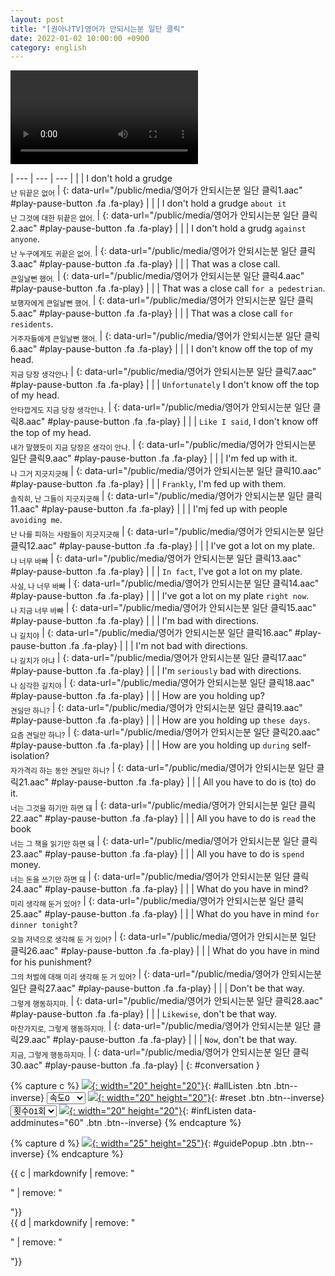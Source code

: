 ```yaml
---
layout: post
title: "[권아나TV]영어가 안되시는분 일단 클릭"
date: 2022-01-02 10:00:00 +0900
category: english
---
```


<div class="video-container">
    <video id="player" class="video-js vjs-default-skin vjs-big-play-centered" data-json="/public/json/권아나TV-영어가 안되시는분 일단 클릭.json"></video>
</div>

| --- | --- | --- |
| | I don't hold a grudge<br /><sub>난 뒤끝은 없어</sub> | [](#){: data-url="/public/media/영어가 안되시는분 일단 클릭1.aac" #play-pause-button .fa .fa-play} |
| | I don't hold a grudge ``about it``<br /><sub>난 그것에 대한 뒤끝은 없어.</sub> | [](#){: data-url="/public/media/영어가 안되시는분 일단 클릭2.aac" #play-pause-button .fa .fa-play} |
| | I don't hold a grudg ``against anyone``.<br /><sub>난 누구에게도 귀끝은 없어.</sub> | [](#){: data-url="/public/media/영어가 안되시는분 일단 클릭3.aac" #play-pause-button .fa .fa-play} |
| | That was a close call.<br /><sub>큰일날뻔 했어.</sub> | [](#){: data-url="/public/media/영어가 안되시는분 일단 클릭4.aac" #play-pause-button .fa .fa-play} |
| | That was a close call ``for a pedestrian``.<br /><sub>보행자에게 큰일날뻔 했어.</sub> | [](#){: data-url="/public/media/영어가 안되시는분 일단 클릭5.aac" #play-pause-button .fa .fa-play} |
| | That was a close call ``for residents``.<br /><sub>거주자들에게 큰일날뻔 했어.</sub> | [](#){: data-url="/public/media/영어가 안되시는분 일단 클릭6.aac" #play-pause-button .fa .fa-play} |
| | I don't know off the top of my head.<br /><sub>지금 당장 생각안나</sub> | [](#){: data-url="/public/media/영어가 안되시는분 일단 클릭7.aac" #play-pause-button .fa .fa-play} |
| | ``Unfortunately`` I don't know off the top of my head.<br /><sub>안타깝게도 지금 당장 생각안나.</sub> | [](#){: data-url="/public/media/영어가 안되시는분 일단 클릭8.aac" #play-pause-button .fa .fa-play} |
| | ``Like I said``, I don't know off the top of my head.<br /><sub>내가 말했듯이 지금 당장은 생각이 안나.</sub> | [](#){: data-url="/public/media/영어가 안되시는분 일단 클릭9.aac" #play-pause-button .fa .fa-play} |
| | I'm fed up with it.<br /><sub>나 그거 지긋지긋해</sub> | [](#){: data-url="/public/media/영어가 안되시는분 일단 클릭10.aac" #play-pause-button .fa .fa-play} |
| | ``Frankly``, I'm fed up with them.<br /><sub>솔직히, 난 그들이 지긋지긋해</sub> | [](#){: data-url="/public/media/영어가 안되시는분 일단 클릭11.aac" #play-pause-button .fa .fa-play} |
| | I'mj fed up with people ``avoiding me``.<br /><sub>난 나를 피하는 사람들이 지긋지긋해</sub> | [](#){: data-url="/public/media/영어가 안되시는분 일단 클릭12.aac" #play-pause-button .fa .fa-play} |
| | I've got a lot on my plate.<br /><sub>나 너무 바빠</sub> | [](#){: data-url="/public/media/영어가 안되시는분 일단 클릭13.aac" #play-pause-button .fa .fa-play} |
| | ``In fact``, I've got a lot on my plate.<br /><sub>사실, 나 너무 바빠</sub> | [](#){: data-url="/public/media/영어가 안되시는분 일단 클릭14.aac" #play-pause-button .fa .fa-play} |
| | I've got a lot on my plate ``right now``.<br /><sub>나 지금 너무 바빠</sub> | [](#){: data-url="/public/media/영어가 안되시는분 일단 클릭15.aac" #play-pause-button .fa .fa-play} |
| | I'm bad with directions.<br /><sub>나 길치야</sub> | [](#){: data-url="/public/media/영어가 안되시는분 일단 클릭16.aac" #play-pause-button .fa .fa-play} |
| | I'm not bad with directions.<br /><sub>나 길치가 아냐</sub> | [](#){: data-url="/public/media/영어가 안되시는분 일단 클릭17.aac" #play-pause-button .fa .fa-play} |
| | I'm ``seriously`` bad with directions.<br /><sub>나 심각한 길치야</sub> | [](#){: data-url="/public/media/영어가 안되시는분 일단 클릭18.aac" #play-pause-button .fa .fa-play} |
| | How are you holding up?<br /><sub>견딜만 하니?</sub> | [](#){: data-url="/public/media/영어가 안되시는분 일단 클릭19.aac" #play-pause-button .fa .fa-play} |
| | How are you holding up ``these days``.<br /><sub>요즘 견딜만 하니?</sub> | [](#){: data-url="/public/media/영어가 안되시는분 일단 클릭20.aac" #play-pause-button .fa .fa-play} |
| | How are you holding up ``during`` self-isolation?<br /><sub>자가격리 하는 동안 견딜만 하니?</sub> | [](#){: data-url="/public/media/영어가 안되시는분 일단 클릭21.aac" #play-pause-button .fa .fa-play} |
| | All you have to do is (to) do it.<br /><sub>너는 그것을 하기만 하면 돼</sub> | [](#){: data-url="/public/media/영어가 안되시는분 일단 클릭22.aac" #play-pause-button .fa .fa-play} |
| | All you have to do is ``read`` the book<br /><sub>너는 그 책을 읽기만 하면 돼</sub> | [](#){: data-url="/public/media/영어가 안되시는분 일단 클릭23.aac" #play-pause-button .fa .fa-play} |
| | All you have to do is ``spend`` money.<br /><sub>너는 돈을 쓰기만 하면 돼</sub> | [](#){: data-url="/public/media/영어가 안되시는분 일단 클릭24.aac" #play-pause-button .fa .fa-play} |
| | What do you have in mind?<br /><sub>미리 생각해 둔거 있어?</sub> | [](#){: data-url="/public/media/영어가 안되시는분 일단 클릭25.aac" #play-pause-button .fa .fa-play} |
| | What do you have in mind ``for dinner tonight``?<br /><sub>오늘 저녁으로 생각해 둔 거  있어?</sub> | [](#){: data-url="/public/media/영어가 안되시는분 일단 클릭26.aac" #play-pause-button .fa .fa-play} |
| | What do you have in mind for his punishment?<br /><sub>그의 처벌에 대해 미리 생각해 둔 거 있어?</sub> | [](#){: data-url="/public/media/영어가 안되시는분 일단 클릭27.aac" #play-pause-button .fa .fa-play} |
| | Don't be that way.<br /><sub>그렇게 행동하지마.</sub> | [](#){: data-url="/public/media/영어가 안되시는분 일단 클릭28.aac" #play-pause-button .fa .fa-play} |
| | ``Likewise``, don't be that way.<br /><sub>마찬가지로, 그렇게 행동하지마.</sub> | [](#){: data-url="/public/media/영어가 안되시는분 일단 클릭29.aac" #play-pause-button .fa .fa-play} |
| | ``Now``, don't be that way.<br /><sub>지금, 그렇게 행동하지마.</sub> | [](#){: data-url="/public/media/영어가 안되시는분 일단 클릭30.aac" #play-pause-button .fa .fa-play} |
{: #conversation }

{% capture c %}
  [![](/public/icon/sorting-order-button.png){: width="20" height="20"}](#){: #allListen .btn .btn--inverse}
  <select id="playbackspeed">
    <option value="2.0">속도+2</option>
    <option value="1.5">속도+1</option>
    <option value="1.0" selected>속도0</option>
    <option value="0.75">속도-1</option>
    <option value="0.5">속도-2</option>
  </select>
  [![](/public/icon/reset-button.png){: width="20" height="20"}](#){: #reset .btn .btn--inverse}
  <select id="ringsToPlay">
    <option value="1">횟수01회</option>
    <option value="2">횟수02회</option>
    <option value="3">횟수03회</option>
    <option value="4">횟수04회</option>
    <option value="5">횟수05회</option>
    <option value="7">횟수07회</option>
    <option value="10">횟수10회</option>
  </select>
  [![](/public/icon/repeat-button.png){: width="20" height="20"}](#){: #infListen data-addminutes="60" .btn .btn--inverse}
{% endcapture %}

{% capture d %}
[![](/public/icon/open-popup-button.png){: width="25" height="25"}](#){: #guidePopup .btn .btn--inverse}
{% endcapture %}

<div class="bottom-bar">
  <div class="bottom-bar2">{{ c | markdownify | remove: "<p>" | remove: "</p>"}}</div>
  <div class="bottom-bar3">{{ d | markdownify | remove: "<p>" | remove: "</p>"}}</div>
</div>